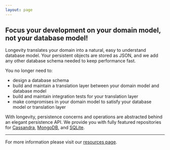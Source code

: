 ```yaml
---
layout: page
---
```


## Focus your development on your domain model, not your database model!

Longevity translates your domain into a natural, easy to understand
database model. Your persistent objects are stored as JSON, and we add
any other database schema needed to keep performance fast.

You no longer need to:

  - design a database schema
  - build and maintain a translation layer between your domain model and
    database model
  - build and maintain integration tests for your translation layer
  - make compromises in your domain model to satisfy your database model
    or translation layer

With longevity, persistence concerns and operations are abstracted
behind an elegant persistence API. We provide you with fully featured
repositories for [Cassandra](http://cassandra.apache.org/),
[MongoDB](https://www.mongodb.org/), and
[SQLite](https://sqlite.org/).

---

For more information please visit our [resources page](resources.html).
